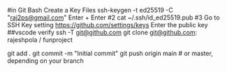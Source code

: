 #in Git Bash  Create a Key Files 
ssh-keygen -t ed25519 -C "raj2ps@gmail.com"
Enter + Enter 
#2 
cat ~/.ssh/id_ed25519.pub
#3 
Go to SSH Key setting   https://github.com/settings/keys
Enter the public key 
##vscode 
verify ssh -T git@github.com
git clone git@github.com: rajeshpola / funproject 


git add .
git commit -m "Initial commit"
git push origin main   # or master, depending on your branch